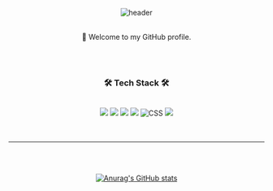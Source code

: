 <div align="center">

![header](https://capsule-render.vercel.app/api?type=waving&color=timeAuto&height=300&section=header&text=YEJI%20&fontSize=90)
</br>
</br>

🙌 Welcome to my GitHub profile.

</br>
</br>

### 🛠 Tech Stack 🛠

</br>
<div align="center">
    <img src="https://img.shields.io/badge/typescript-3178C6?style=for-the-badge&logo=TypeScript&logoColor=white">
    <img src="https://img.shields.io/badge/React-61DAFB?style=for-the-badge&logo=React&logoColor=black">
    <img src="https://img.shields.io/badge/JavaScript-F7DF1E?style=for-the-badge&logo=JavaScript&logoColor=black">
    <img src="https://img.shields.io/badge/HTML-E34F26?style=for-the-badge&logo=HTML5&logoColor=black">
    <img alt="CSS" src ="https://img.shields.io/badge/CSS-1572B6.svg?&style=for-the-badge&logo=css3&logoColor=white"/>
    <img src="https://img.shields.io/badge/styledcomponents-DB7093?style=for-the-badge&logo=styled-components&logoColor=white">
</div>
</br>
</br>

---

</br>
</br>

[![Anurag's GitHub stats](https://github-readme-stats.vercel.app/api?username=sabit1997)](https://github.com/anuraghazra/github-readme-stats)

</div>
